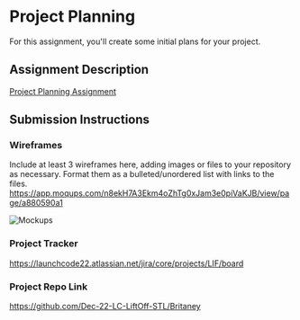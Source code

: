 # Project Planning
For this assignment, you'll create some initial plans for your project.

## Assignment Description
[Project Planning Assignment](https://education.launchcode.org/liftoff/modules/assignments/project-planning)

## Submission Instructions

### Wireframes

Include at least 3 wireframes here, adding images or files to your repository as necessary. Format them as a bulleted/unordered list with links to the files.
https://app.moqups.com/n8ekH7A3Ekm4oZhTg0xJam3e0piVaKJB/view/page/a880590a1

![Mockups](https://user-images.githubusercontent.com/108906488/207667672-65588ecb-e40a-4da2-93ec-6c5855aa462d.png)


### Project Tracker

https://launchcode22.atlassian.net/jira/core/projects/LIF/board

### Project Repo Link

https://github.com/Dec-22-LC-LiftOff-STL/Britaney
